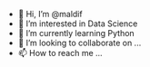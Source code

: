 - 👋 Hi, I’m @maldif
- 👀 I’m interested in Data Science
- 🌱 I’m currently learning Python
- 💞️ I’m looking to collaborate on ...
- 📫 How to reach me ...

<!---
maldif/maldif is a ✨ special ✨ repository because its `README.md` (this file) appears on your GitHub profile.
You can click the Preview link to take a look at your changes.
--->
